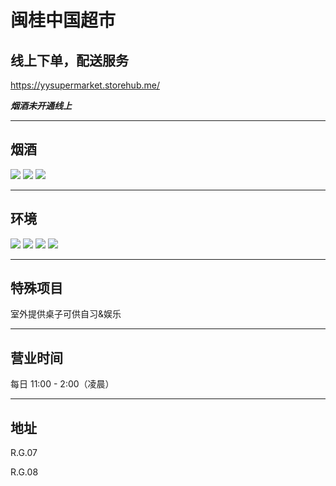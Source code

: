 # 闽桂中国超市

## 线上下单，配送服务

https://yysupermarket.storehub.me/

**_烟酒未开通线上_**

---

## 烟酒

<div class="image-slide">
  <img src="https://img.xmummap.com/G_mingui_yanjiu1.webp" />
    <img src="https://img.xmummap.com/G_mingui_yanjiu2.webp" />
      <img src="https://img.xmummap.com/G_mingui_yanjiu3.webp" />
</div>

---

## 环境

<div class="image-slide">
  <img src="https://img.xmummap.com/G_mingui_surd1.webp" />
  <img src="https://img.xmummap.com/G_mingui_surd2.webp" />
  <img src="https://img.xmummap.com/G_mingui_surd3.webp" />
  <img src="https://img.xmummap.com/G_mingui_surd4.webp" />
</div>

---

## 特殊项目

室外提供桌子可供自习&娱乐

---

## 营业时间

每日 11:00 - 2:00（凌晨）

---

## 地址

R.G.07

R.G.08
